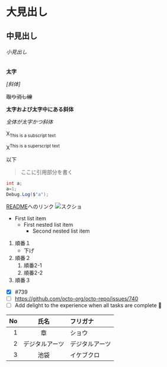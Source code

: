 ﻿# 大見出し
## 中見出し
###### 小見出し

**太字**

*[斜体]*

~~取り消し線~~

**太字および太字中にある斜体**

_*_全体が太字かつ斜体_*_

X<sub>This is a subscript text</sub>

X<sup>This is a superscript text</sup>

以下
>ここに引用部分を書く

```cs
int a;
a=1;
Debug.Log($"a");
```
[README](README.MD)へのリンク
![スクショ](https://myoctocat.com/assets/images/base-octocat.svg)

- First list item
   - First nested list item
     - Second nested list item

1. 順番１
   - 下げ
1. 順番２
    1. 順番2-1
    1. 順番2-2
1. 順番３

- [x] #739
- [ ] https://github.com/octo-org/octo-repo/issues/740
- [ ] Add delight to the experience when all tasks are complete :tada:

|No|氏名|フリガナ|
|-:|:-:|:-|
|1|章|ショウ|
|2|デジタルアーツ|デジタルアーツ|
|3|池袋|イケブクロ|



